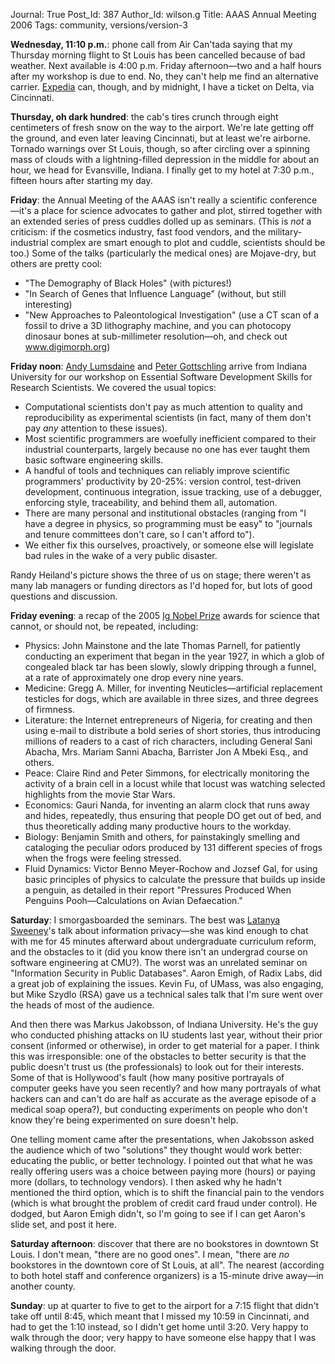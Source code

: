 Journal: True
Post_Id: 387
Author_Id: wilson.g
Title: AAAS Annual Meeting 2006
Tags: community, versions/version-3

<p><strong>Wednesday, 11:10 p.m.</strong>: phone call from Air Can'tada saying that my Thursday morning flight to St Louis has been cancelled because of bad weather. Next available is 4:00 p.m. Friday afternoon&mdash;two and a half hours after my workshop is due to end. No, they can't help me find an alternative carrier. <a href="http://www.expedia.ca">Expedia</a> can, though, and by midnight, I have a ticket on Delta, via Cincinnati.</p>
<p><strong>Thursday, oh dark hundred</strong>: the cab's tires crunch through eight centimeters of fresh snow on the way to the airport. We're late getting off the ground, and even later leaving Cincinnati, but at least we're airborne. Tornado warnings over St Louis, though, so after circling over a spinning mass of clouds with a lightning-filled depression in the middle for about an hour, we head for Evansville, Indiana. I finally get to my hotel at 7:30 p.m., fifteen hours after starting my day.</p>
<p><strong>Friday</strong>: the Annual Meeting of the AAAS isn't really a scientific conference&mdash;it's a place for science advocates to gather and plot, stirred together with an extended series of press cuddles dolled up as seminars. (This is <em>not</em> a criticism: if the cosmetics industry, fast food vendors, and the military-industrial complex are smart enough to plot and cuddle, scientists should be too.) Some of the talks (particularly the medical ones) are Mojave-dry, but others are pretty cool:</p>
<ul>
<li>"The Demography of Black Holes" (with pictures!)</li>
<li>"In Search of Genes that Influence Language" (without, but still interesting)</li>
<li>"New Approaches to Paleontological Investigation" (use a CT scan of a fossil to drive a 3D lithography machine, and you can photocopy dinosaur bones at sub-millimeter resolution&mdash;oh, and check out <a href="http://www.digimorph.org">www.digimorph.org</a>)</li>
</ul>
<p><strong>Friday noon</strong>: <a href="http://osl.iu.edu/~lums/">Andy Lumsdaine</a> and <a href="http://www.osl.iu.edu/~pgottsch/">Peter Gottschling</a> arrive from Indiana University for our workshop on Essential Software Development Skills for Research Scientists. We covered the usual topics:</p>
<ul>
<li>Computational scientists don't pay as much attention to quality and reproducibility as experimental scientists (in fact, many of them don't pay <em>any</em> attention to these issues).</li>
<li>Most scientific programmers are woefully inefficient compared to their industrial counterparts, largely because no one has ever taught them basic software engineering skills.</li>
<li>A handful of tools and techniques can reliably improve scientific programmers' productivity by 20-25%: version control, test-driven development, continuous integration, issue tracking, use of a debugger, enforcing style, traceability, and behind them all, automation.</li>
<li>There are many personal and institutional obstacles (ranging from "I have a degree in physics, so programming must be easy" to "journals and tenure committees don't care, so I can't afford to").</li>
<li>We either fix this ourselves, proactively, or someone else will legislate bad rules in the wake of a very public disaster.</li>
</ul>
<p>Randy Heiland's picture shows the three of us on stage; there weren't as many lab managers or funding directors as I'd hoped for, but lots of good questions and discussion.</p>
<p><strong>Friday evening</strong>: a recap of the 2005 <a href="http://www.improb.com/ig/ig-pastwinners.html#ig2005">Ig Nobel Prize</a> awards for science that cannot, or should not, be repeated, including:</p>
<ul>
<li>Physics: John Mainstone and the late Thomas Parnell, for patiently conducting an experiment that began in the year 1927, in which a glob of congealed black tar has been slowly, slowly dripping through a funnel, at a rate of approximately one drop every nine years.</li>
<li>Medicine: Gregg A. Miller, for inventing Neuticles&mdash;artificial replacement testicles for dogs, which are available in three sizes, and three degrees of firmness.</li>
<li>Literature: the Internet entrepreneurs of Nigeria, for creating and then using e-mail to distribute a bold series of short stories, thus introducing millions of readers to a cast of rich characters, including General Sani Abacha, Mrs. Mariam Sanni Abacha, Barrister Jon A Mbeki Esq., and others.</li>
<li>Peace: Claire Rind and Peter Simmons, for electrically monitoring the activity of a brain cell in a locust while that locust was watching selected highlights from the movie Star Wars.</li>
<li>Economics: Gauri Nanda, for inventing an alarm clock that runs away and hides, repeatedly, thus ensuring that people DO get out of bed, and thus theoretically adding many productive hours to the workday.</li>
<li>Biology: Benjamin Smith and others, for painstakingly smelling and cataloging the peculiar odors produced by 131 different species of frogs when the frogs were feeling stressed.</li>
<li>Fluid Dynamics: Victor Benno Meyer-Rochow and Jozsef Gal, for using basic principles of physics to calculate the pressure that builds up inside a penguin, as detailed in their report "Pressures Produced When Penguins Pooh&mdash;Calculations on Avian Defaecation."</li>
</ul>
<p><strong>Saturday</strong>: I smorgasboarded the seminars. The best was <a href="http://dataprivacylab.org/people/sweeney/">Latanya Sweeney</a>'s talk about information privacy&mdash;she was kind enough to chat with me for 45 minutes afterward about undergraduate curriculum reform, and the obstacles to it (did you know there isn't an undergrad course on software engineering at CMU?). The worst was an unrelated seminar on "Information Security in Public Databases". Aaron Emigh, of Radix Labs, did a great job of explaining the issues. Kevin Fu, of UMass, was also engaging, but Mike Szydlo (RSA) gave us a technical sales talk that I'm sure went over the heads of most of the audience.</p>
<p>And then there was Markus Jakobsson, of Indiana University. He's the guy who conducted phishing attacks on IU students last year, without their prior consent (informed or otherwise), in order to get material for a paper. I think this was irresponsible: one of the obstacles to better security is that the public doesn't trust us (the professionals) to look out for their interests. Some of that is Hollywood's fault (how many positive portrayals of computer geeks have you seen recently? and how many portrayals of what hackers can and can't do are half as accurate as the average episode of a medical soap opera?), but conducting experiments on people who don't know they're being experimented on sure doesn't help.</p>
<p>One telling moment came after the presentations, when Jakobsson asked the audience which of two "solutions" they thought would work better: educating the public, or better technology. I pointed out that what he was really offering users was a choice between paying more (hours) or paying more (dollars, to technology vendors). I then asked why he hadn't mentioned the third option, which is to shift the financial pain to the vendors (which is what brought the problem of credit card fraud under control). He dodged, but Aaron Emigh didn't, so I'm going to see if I can get Aaron's slide set, and post it here.</p>
<p><strong>Saturday afternoon</strong>: discover that there are no bookstores in downtown St Louis. I don't mean, "there are no good ones". I mean, "there are <em>no</em> bookstores in the downtown core of St Louis, at all". The nearest (according to both hotel staff and conference organizers) is a 15-minute drive away&mdash;in another county.</p>
<p><strong>Sunday</strong>: up at quarter to five to get to the airport for a 7:15 flight that didn't take off until 8:45, which meant that I missed my 10:59 in Cincinnati, and had to get the 1:10 instead, so I didn't get home until 3:20. Very happy to walk through the door; very happy to have someone else happy that I was walking through the door.</p>
